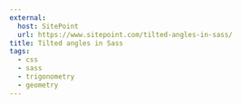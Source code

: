 ```yaml
---
external:
  host: SitePoint
  url: https://www.sitepoint.com/tilted-angles-in-sass/
title: Tilted angles in Sass
tags:
  - css
  - sass
  - trigonometry
  - geometry
---
```

